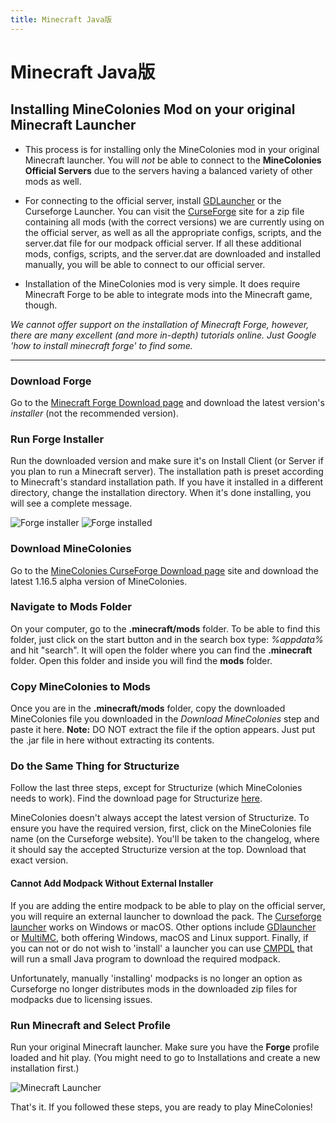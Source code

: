 ```yaml
---
title: Minecraft Java版
---
```

# Minecraft Java版

## Installing MineColonies Mod on your original Minecraft Launcher

- This process is for installing only the MineColonies mod in your original Minecraft launcher. You will *not* be able to connect to the **MineColonies Official Servers** due to the servers having a balanced variety of other mods as well.

- For connecting to the official server, install [GDLauncher](../installation/gdlauncher) or the Curseforge Launcher. You can visit the [CurseForge](https://www.curseforge.com/minecraft/modpacks/minecolonies-testpack) site for a zip file containing all mods (with the correct versions) we are currently using on the official server, as well as all the appropriate configs, scripts, and the server.dat file for our modpack official server. If all these additional mods, configs, scripts, and the server.dat are downloaded and installed manually, you will be able to connect to our official server. 

- Installation of the MineColonies mod is very simple. It does require Minecraft Forge to be able to integrate mods into the Minecraft game, though.

*We cannot offer support on the installation of Minecraft Forge, however, there are many excellent (and more in-depth) tutorials online. Just Google 'how to install minecraft forge' to find some.*

---

### Download Forge

Go to the [Minecraft Forge Download page](http://files.minecraftforge.net) and download the latest version's *installer* (not the recommended version).

### Run Forge Installer

Run the downloaded version and make sure it's on Install Client (or Server if you plan to run a Minecraft server). The installation path is preset according to Minecraft's standard installation path. If you have it installed in a different directory, change the installation directory. When it's done installing, you will see a complete message.

 ![Forge installer](https://wiki.minecolonies.ldtteam.com/assets/images/installation/forge_1.png)  ![Forge installed](https://wiki.minecolonies.ldtteam.com/assets/images/installation/forge_2.png) 

### Download MineColonies

Go to the [MineColonies CurseForge Download page](https://curseforge.com/minecraft/mc-mods/minecolonies/files/all) site and download the latest 1.16.5 alpha version of MineColonies.

### Navigate to Mods Folder

On your computer, go to the **.minecraft/mods** folder. To be able to find this folder, just click on the start button and in the search box type: *%appdata%* and hit "search". It will open the folder where you can find the **.minecraft** folder. Open this folder and inside you will find the **mods** folder.

### Copy MineColonies to Mods

Once you are in the **.minecraft/mods** folder, copy the downloaded MineColonies file you downloaded in the *Download MineColonies* step and paste it here. **Note:** DO NOT extract the file if the option appears. Just put the .jar file in here without extracting its contents.

### Do the Same Thing for Structurize

Follow the last three steps, except for Structurize (which MineColonies needs to work). Find the download page for Structurize [here](https://www.curseforge.com/minecraft/mc-mods/structurize/files/all).

MineColonies doesn't always accept the latest version of Structurize. To ensure you have the required version, first, click on the MineColonies file name (on the Curseforge website). You'll be taken to the changelog, where it should say the accepted Structurize version at the top. Download that exact version.

#### Cannot Add Modpack Without External Installer

If you are adding the entire modpack to be able to play on the official server, you will require an external launcher to download the pack. The [Curseforge launcher](../../source/installation/curseforge) works on Windows or macOS. Other options include [GDlauncher](../../source/installation/gdlauncher) or [MultiMC](https://multimc.org/#Download), both offering Windows, macOS and Linux support. Finally, if you can not or do not wish to 'install' a launcher you can use [CMPDL](https://github.com/Vazkii/CMPDL) that will run a small Java program to download the required modpack. 

Unfortunately, manually 'installing' modpacks is no longer an option as Curseforge no longer distributes mods in the downloaded zip files for modpacks due to licensing issues.

### Run Minecraft and Select Profile

Run your original Minecraft launcher. Make sure you have the **Forge** profile loaded and hit play. (You might need to go to Installations and create a new installation first.)

![Minecraft Launcher](https://wiki.minecolonies.ldtteam.com/assets/images/installation/forge_3.png)

That's it. If you followed these steps, you are ready to play MineColonies!
